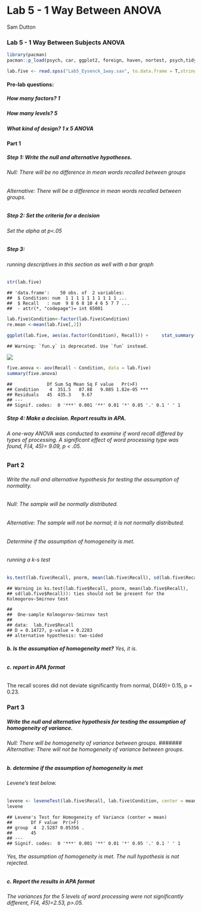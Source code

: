 Lab 5 - 1 Way Between ANOVA
================
Sam Dutton

### Lab 5 - 1 Way Between Subjects ANOVA

``` r
library(pacman)
pacman::p_load(psych, car, ggplot2, foreign, haven, nortest, psych,tidyverse,Rmisc)
```

``` r
lab.five <- read.spss("Lab5_Eysenck_1way.sav", to.data.frame = T,stringsAsFactors = TRUE)
```

#### **Pre-lab questions**:

##### How many factors? *1*

##### How many levels? *5*

##### What kind of design? *1 x 5 ANOVA*

#### **Part 1**

##### **Step 1**: Write the null and alternative hypotheses.

###### Null: There will be no difference in mean words recalled between groups

###### Alternative: There will be a difference in mean words recalled between groups.

##### **Step 2**: Set the criteria for a decision

###### Set the alpha at *p*&lt;.05

##### **Step 3**:

###### running descriptives in this section as well with a bar graph

``` r
str(lab.five)
```

    ## 'data.frame':    50 obs. of  2 variables:
    ##  $ Condition: num  1 1 1 1 1 1 1 1 1 1 ...
    ##  $ Recall   : num  9 8 6 8 10 4 6 5 7 7 ...
    ##  - attr(*, "codepage")= int 65001

``` r
lab.five$Condition<-factor(lab.five$Condition)
re.mean <-mean(lab.five[,2])

ggplot(lab.five, aes(as.factor(Condition), Recall)) +     stat_summary(fun.y = mean, geom = "bar", na.rm = TRUE) 
```

    ## Warning: `fun.y` is deprecated. Use `fun` instead.

![](Lab-5---1Way-btwn-ANOVA_files/figure-gfm/unnamed-chunk-4-1.png)<!-- -->

``` r
five.anova <- aov(Recall ~ Condition, data = lab.five)
summary(five.anova)
```

    ##             Df Sum Sq Mean Sq F value   Pr(>F)    
    ## Condition    4  351.5   87.88   9.085 1.82e-05 ***
    ## Residuals   45  435.3    9.67                     
    ## ---
    ## Signif. codes:  0 '***' 0.001 '**' 0.01 '*' 0.05 '.' 0.1 ' ' 1

##### **Step 4**: Make a decision. Report results in APA.

###### A one-way ANOVA was conducted to examine if word recall differed by types of processing. A significant effect of word processing type was found, *F*(4, 45)= 9.09, *p* &lt; .05.

### **Part 2**

###### Write the null and alternative hypothesis for testing the *assumption of normality*.

###### Null: The sample will be normally distributed.

###### Alternative: The sample will not be normal; it is not normally distributed.

###### *Determine if the assumption of homogeneity is met.*

###### running a k-s test

``` r
ks.test(lab.five$Recall, pnorm, mean(lab.five$Recall), sd(lab.five$Recall))
```

    ## Warning in ks.test(lab.five$Recall, pnorm, mean(lab.five$Recall),
    ## sd(lab.five$Recall)): ties should not be present for the Kolmogorov-Smirnov test

    ## 
    ##  One-sample Kolmogorov-Smirnov test
    ## 
    ## data:  lab.five$Recall
    ## D = 0.14727, p-value = 0.2283
    ## alternative hypothesis: two-sided

###### **b. Is the assumption of homogeneity met?** *Yes, it is.*

###### **c. report in APA format**

The recall scores did not deviate significantly from normal, D(49)=
0.15, p = 0.23.

### **Part 3**

##### *Write the null and alternative hypothesis for testing the assumption of homogeneity of variance.*

###### Null: There will be homogeneity of variance between groups. \#\#\#\#\#\#\# Alternative: There will not be homogeneity of variance between groups.

##### *b. determine if the assumption of homogeneity is met*

###### Levene’s test below.

``` r
levene <- leveneTest(lab.five$Recall, lab.five$Condition, center = mean)
levene
```

    ## Levene's Test for Homogeneity of Variance (center = mean)
    ##       Df F value  Pr(>F)  
    ## group  4  2.5287 0.05356 .
    ##       45                  
    ## ---
    ## Signif. codes:  0 '***' 0.001 '**' 0.01 '*' 0.05 '.' 0.1 ' ' 1

###### Yes, the assumption of homogeneity is met. The null hypothesis is not rejected.

##### *c. Report the results in APA format*

###### The variances for the 5 levels of word processing were not significantly different, *F*(4, 45)=2.53, *p*&gt;.05.
